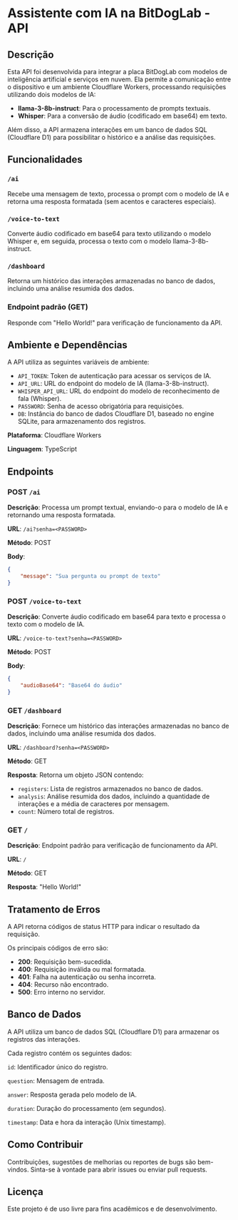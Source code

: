 # Assistente com IA na BitDogLab - API

## Descrição

Esta API foi desenvolvida para integrar a placa BitDogLab com modelos de inteligência artificial e serviços em nuvem. Ela permite a comunicação entre o dispositivo e um ambiente Cloudflare Workers, processando requisições utilizando dois modelos de IA:

- **llama-3-8b-instruct**: Para o processamento de prompts textuais.
- **Whisper**: Para a conversão de áudio (codificado em base64) em texto.

Além disso, a API armazena interações em um banco de dados SQL (Cloudflare D1) para possibilitar o histórico e a análise das requisições.

## Funcionalidades

### `/ai`

Recebe uma mensagem de texto, processa o prompt com o modelo de IA e retorna uma resposta formatada (sem acentos e caracteres especiais).

### `/voice-to-text`

Converte áudio codificado em base64 para texto utilizando o modelo Whisper e, em seguida, processa o texto com o modelo llama-3-8b-instruct.

### `/dashboard`

Retorna um histórico das interações armazenadas no banco de dados, incluindo uma análise resumida dos dados.

### Endpoint padrão (GET)

Responde com "Hello World!" para verificação de funcionamento da API.

## Ambiente e Dependências

A API utiliza as seguintes variáveis de ambiente:

- `API_TOKEN`: Token de autenticação para acessar os serviços de IA.
- `API_URL`: URL do endpoint do modelo de IA (llama-3-8b-instruct).
- `WHISPER_API_URL`: URL do endpoint do modelo de reconhecimento de fala (Whisper).
- `PASSWORD`: Senha de acesso obrigatória para requisições.
- `DB`: Instância do banco de dados Cloudflare D1, baseado no engine SQLite, para armazenamento dos registros.

**Plataforma**: Cloudflare Workers

**Linguagem**: TypeScript

## Endpoints

### POST `/ai`

**Descrição**: Processa um prompt textual, enviando-o para o modelo de IA e retornando uma resposta formatada.

**URL**: `/ai?senha=<PASSWORD>`

**Método**: POST

**Body**:

```json
{
    "message": "Sua pergunta ou prompt de texto"
}
```

### POST `/voice-to-text`

**Descrição**: Converte áudio codificado em base64 para texto e processa o texto com o modelo de IA.

**URL**: `/voice-to-text?senha=<PASSWORD>`

**Método**: POST

**Body**:

```json
{
	"audioBase64": "Base64 do áudio"
}
```

### GET `/dashboard`

**Descrição**: Fornece um histórico das interações armazenadas no banco de dados, incluindo uma análise resumida dos dados.

**URL**: `/dashboard?senha=<PASSWORD>`

**Método**: GET

**Resposta**: Retorna um objeto JSON contendo:

- `registers`: Lista de registros armazenados no banco de dados.
- `analysis`: Análise resumida dos dados, incluindo a quantidade de interações e a média de caracteres por mensagem.
- `count`: Número total de registros.

### GET `/`

**Descrição**: Endpoint padrão para verificação de funcionamento da API.

**URL**: `/`

**Método**: GET

**Resposta**: "Hello World!"

## Tratamento de Erros

A API retorna códigos de status HTTP para indicar o resultado da requisição.

Os principais códigos de erro são:

- **200**: Requisição bem-sucedida.
- **400**: Requisição inválida ou mal formatada.
- **401**: Falha na autenticação ou senha incorreta.
- **404**: Recurso não encontrado.
- **500**: Erro interno no servidor.

## Banco de Dados

A API utiliza um banco de dados SQL (Cloudflare D1) para armazenar os registros das interações.

Cada registro contém os seguintes dados:

`id`: Identificador único do registro.

`question`: Mensagem de entrada.

`answer`: Resposta gerada pelo modelo de IA.

`duration`: Duração do processamento (em segundos).

`timestamp`: Data e hora da interação (Unix timestamp).

## Como Contribuir

Contribuições, sugestões de melhorias ou reportes de bugs são bem-vindos. Sinta-se à vontade para abrir issues ou enviar pull requests.

## Licença

Este projeto é de uso livre para fins acadêmicos e de desenvolvimento.
